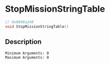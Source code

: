 # StopMissionStringTable
```c
// 0x0048a240
void StopMissionStringTable()
```
## Description
```
Minimum Arguments: 0
Maximum Arguments: 0
```
